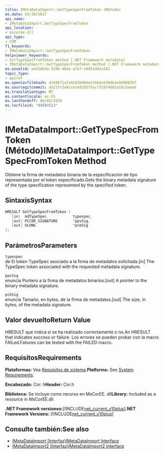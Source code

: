 ```yaml
---
title: IMetaDataImport::GetTypeSpecFromToken (Método)
ms.date: 03/30/2017
api_name:
- IMetaDataImport.GetTypeSpecFromToken
api_location:
- mscoree.dll
api_type:
- COM
f1_keywords:
- IMetaDataImport::GetTypeSpecFromToken
helpviewer_keywords:
- GetTypeSpecFromToken method [.NET Framework metadata]
- IMetaDataImport::GetTypeSpecFromToken method [.NET Framework metadata]
ms.assetid: ee518bda-3296-482e-a7b7-e9d51dd1a181
topic_type:
- apiref
ms.openlocfilehash: 43e9671afa92d36966e51bbdc630db4a9d9083b7
ms.sourcegitcommit: da21fc5a8cce1e028575acf31974681a1bc5aeed
ms.translationtype: MT
ms.contentlocale: es-ES
ms.lasthandoff: 06/08/2020
ms.locfileid: "84503513"
---
```

# <a name="imetadataimportgettypespecfromtoken-method"></a><span data-ttu-id="4e90d-102">IMetaDataImport::GetTypeSpecFromToken (Método)</span><span class="sxs-lookup"><span data-stu-id="4e90d-102">IMetaDataImport::GetTypeSpecFromToken Method</span></span>
<span data-ttu-id="4e90d-103">Obtiene la firma de metadatos binaria de la especificación de tipo representada por el token especificado.</span><span class="sxs-lookup"><span data-stu-id="4e90d-103">Gets the binary metadata signature of the type specification represented by the specified token.</span></span>  
  
## <a name="syntax"></a><span data-ttu-id="4e90d-104">Sintaxis</span><span class="sxs-lookup"><span data-stu-id="4e90d-104">Syntax</span></span>  
  
```cpp  
HRESULT GetTypeSpecFromToken (
   [in]  mdTypeSpec            typespec,
   [out] PCCOR_SIGNATURE       *ppvSig,
   [out] ULONG                 *pcbSig  
);  
```  
  
## <a name="parameters"></a><span data-ttu-id="4e90d-105">Parámetros</span><span class="sxs-lookup"><span data-stu-id="4e90d-105">Parameters</span></span>  
 `typespec`  
 <span data-ttu-id="4e90d-106">de El token TypeSpec asociado a la firma de metadatos solicitada.</span><span class="sxs-lookup"><span data-stu-id="4e90d-106">[in] The TypeSpec token associated with the requested metadata signature.</span></span>  
  
 `ppvSig`  
 <span data-ttu-id="4e90d-107">enuncia Puntero a la firma de metadatos binarios.</span><span class="sxs-lookup"><span data-stu-id="4e90d-107">[out] A pointer to the binary metadata signature.</span></span>  
  
 `pcbSig`  
 <span data-ttu-id="4e90d-108">enuncia Tamaño, en bytes, de la firma de metadatos.</span><span class="sxs-lookup"><span data-stu-id="4e90d-108">[out] The size, in bytes, of the metadata signature.</span></span>  
  
## <a name="return-value"></a><span data-ttu-id="4e90d-109">Valor devuelto</span><span class="sxs-lookup"><span data-stu-id="4e90d-109">Return Value</span></span>  
 <span data-ttu-id="4e90d-110">HRESULT que indica si se ha realizado correctamente o no.</span><span class="sxs-lookup"><span data-stu-id="4e90d-110">An HRESULT that indicates success or failure.</span></span> <span data-ttu-id="4e90d-111">Los errores se pueden probar con la macro FAILed.</span><span class="sxs-lookup"><span data-stu-id="4e90d-111">Failures can be tested with the FAILED macro.</span></span>  
  
## <a name="requirements"></a><span data-ttu-id="4e90d-112">Requisitos</span><span class="sxs-lookup"><span data-stu-id="4e90d-112">Requirements</span></span>  
 <span data-ttu-id="4e90d-113">**Plataformas:** Vea [Requisitos de sistema](../../get-started/system-requirements.md).</span><span class="sxs-lookup"><span data-stu-id="4e90d-113">**Platforms:** See [System Requirements](../../get-started/system-requirements.md).</span></span>  
  
 <span data-ttu-id="4e90d-114">**Encabezado:** Cor. h</span><span class="sxs-lookup"><span data-stu-id="4e90d-114">**Header:** Cor.h</span></span>  
  
 <span data-ttu-id="4e90d-115">**Biblioteca:** Se incluye como recurso en MsCorEE. dll</span><span class="sxs-lookup"><span data-stu-id="4e90d-115">**Library:** Included as a resource in MsCorEE.dll</span></span>  
  
 <span data-ttu-id="4e90d-116">**.NET Framework versiones:**[!INCLUDE[net_current_v10plus](../../../../includes/net-current-v10plus-md.md)]</span><span class="sxs-lookup"><span data-stu-id="4e90d-116">**.NET Framework Versions:** [!INCLUDE[net_current_v10plus](../../../../includes/net-current-v10plus-md.md)]</span></span>  
  
## <a name="see-also"></a><span data-ttu-id="4e90d-117">Consulte también:</span><span class="sxs-lookup"><span data-stu-id="4e90d-117">See also</span></span>

- [<span data-ttu-id="4e90d-118">IMetaDataImport (Interfaz)</span><span class="sxs-lookup"><span data-stu-id="4e90d-118">IMetaDataImport Interface</span></span>](imetadataimport-interface.md)
- [<span data-ttu-id="4e90d-119">IMetaDataImport2 (Interfaz)</span><span class="sxs-lookup"><span data-stu-id="4e90d-119">IMetaDataImport2 Interface</span></span>](imetadataimport2-interface.md)
